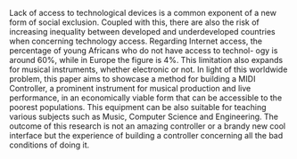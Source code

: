 Lack of access to technological devices is a common exponent of a new form of social exclusion. Coupled with this, 
there are also the risk of increasing inequality between developed and underdeveloped countries when concerning
technology access. Regarding Internet access, the percentage of young Africans who do not have access to technol-
ogy is around 60%, while in Europe the figure is 4%. This limitation also expands for musical instruments, whether
electronic or not. In light of this worldwide problem, this paper aims to showcase a method for building a 
MIDI Controller, a prominent instrument for musical production and live performance, in an economically viable form
that can be accessible to the poorest populations. This equipment can be also suitable for teaching various subjects 
such as Music, Computer Science and Engineering. The outcome of this research is not an amazing controller or a brandy 
new cool interface but the experience of building a controller concerning all the bad conditions of doing it.
